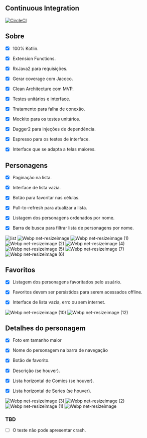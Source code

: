 ## Continuous Integration


[![CircleCI](https://circleci.com/gh/dpedroza/marvel-characters.svg?style=svg)](https://circleci.com/gh/dpedroza/marvel-characters)


## Sobre


- [x] 100% Kotlin.
- [x] Extension Functions.
- [x] RxJava2 para requisições.
- [x] Gerar coverage com Jacoco.
- [x] Clean Architecture com MVP.
- [x] Testes unitários e interface.
- [x] Tratamento para falha de conexão.
- [x] Mockito para os testes unitários.
- [x] Dagger2 para injeções de dependência.
- [x] Espresso para os testes de interface.
- [x] Interface que se adapta a telas maiores.


## Personagens


- [x] Paginação na lista.
- [x] Interface de lista vazia.
- [x] Botão para favoritar nas células.
- [x] Pull-to-refresh para atualizar a lista.
- [x] Listagem dos personagens ordenados por nome.
- [x] Barra de busca para filtrar lista de personagens por nome.


![list](https://user-images.githubusercontent.com/9497411/85237315-4e006280-b3fc-11ea-8276-4a5691c24f50.png)
![Webp net-resizeimage](https://user-images.githubusercontent.com/9497411/85237677-0d561880-b3ff-11ea-82ae-df9fdb2ed002.png)
![Webp net-resizeimage (1)](https://user-images.githubusercontent.com/9497411/85237693-2fe83180-b3ff-11ea-8be5-1646181d3a13.png)
![Webp net-resizeimage (2)](https://user-images.githubusercontent.com/9497411/85237795-cc123880-b3ff-11ea-93fe-54e1d7dd88f4.png)
![Webp net-resizeimage (4)](https://user-images.githubusercontent.com/9497411/85237862-4ba00780-b400-11ea-9154-37fca6922a5b.png)
![Webp net-resizeimage (5)](https://user-images.githubusercontent.com/9497411/85237938-d7b22f00-b400-11ea-87db-ec2f0d15e184.png)
![Webp net-resizeimage (7)](https://user-images.githubusercontent.com/9497411/85237965-07613700-b401-11ea-97c2-0a76dd27f28a.png)
![Webp net-resizeimage (6)](https://user-images.githubusercontent.com/9497411/85237947-ec8ec280-b400-11ea-9774-017edac37029.png)


## Favoritos


- [x] Listagem dos personagens favoritados pelo usuário.
- [x] Favoritos devem ser persistidos para serem acessados offline.
- [x] Interface de lista vazia, erro ou sem internet.


![Webp net-resizeimage (10)](https://user-images.githubusercontent.com/9497411/85238452-64aab780-b404-11ea-8916-183817d34f1e.png)
![Webp net-resizeimage (12)](https://user-images.githubusercontent.com/9497411/85238702-329a5500-b406-11ea-8ac2-eca060b7e063.png)


## Detalhes do personagem


- [x] Foto em tamanho maior 
- [x] Nome do personagem na barra de navegação
- [x] Botão de favorito.
- [x] Descrição (se houver).
- [x] Lista horizontal de Comics (se houver).
- [x] Lista horizontal de Series (se houver).


![Webp net-resizeimage (3)](https://user-images.githubusercontent.com/9497411/86540372-09d09000-bedb-11ea-80a2-83a1366c24c7.png)
![Webp net-resizeimage (2)](https://user-images.githubusercontent.com/9497411/86540346-ea396780-beda-11ea-9aee-280eea6a5789.png)
![Webp net-resizeimage (1)](https://user-images.githubusercontent.com/9497411/86540323-aba3ad00-beda-11ea-993b-fef9c48f2746.png)
![Webp net-resizeimage](https://user-images.githubusercontent.com/9497411/86540189-aeea6900-bed9-11ea-9c6b-4700b22bc319.png)


### TBD


- [ ] O teste não pode apresentar crash.

